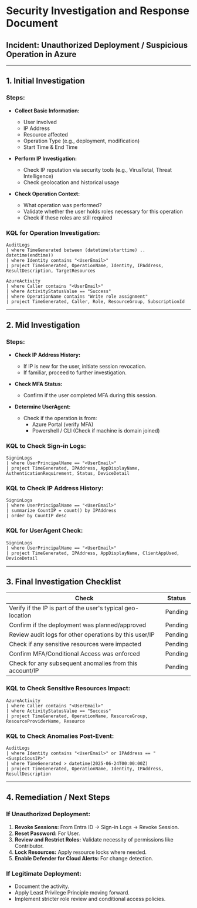 
# Security Investigation and Response Document

## Incident: Unauthorized Deployment / Suspicious Operation in Azure

---

## 1. Initial Investigation

### Steps:
- **Collect Basic Information:**
  - User involved
  - IP Address
  - Resource affected
  - Operation Type (e.g., deployment, modification)
  - Start Time & End Time

- **Perform IP Investigation:**
  - Check IP reputation via security tools (e.g., VirusTotal, Threat Intelligence)
  - Check geolocation and historical usage

- **Check Operation Context:**
  - What operation was performed?
  - Validate whether the user holds roles necessary for this operation
  - Check if these roles are still required

### KQL for Operation Investigation:
```kql
AuditLogs
| where TimeGenerated between (datetime(starttime) .. datetime(endtime))
| where Identity contains "<UserEmail>"
| project TimeGenerated, OperationName, Identity, IPAddress, ResultDescription, TargetResources
```

```kql
AzureActivity
| where Caller contains "<UserEmail>"
| where ActivityStatusValue == "Success"
| where OperationName contains "Write role assignment"
| project TimeGenerated, Caller, Role, ResourceGroup, SubscriptionId
```

---

## 2. Mid Investigation

### Steps:
- **Check IP Address History:**
  - If IP is new for the user, initiate session revocation.
  - If familiar, proceed to further investigation.

- **Check MFA Status:**
  - Confirm if the user completed MFA during this session.

- **Determine UserAgent:**
  - Check if the operation is from:
    - Azure Portal (verify MFA)
    - Powershell / CLI (Check if machine is domain joined)

### KQL to Check Sign-in Logs:
```kql
SigninLogs
| where UserPrincipalName == "<UserEmail>"
| project TimeGenerated, IPAddress, AppDisplayName, AuthenticationRequirement, Status, DeviceDetail
```

### KQL to Check IP Address History:
```kql
SigninLogs
| where UserPrincipalName == "<UserEmail>"
| summarize CountIP = count() by IPAddress
| order by CountIP desc
```

### KQL for UserAgent Check:
```kql
SigninLogs
| where UserPrincipalName == "<UserEmail>"
| project TimeGenerated, IPAddress, AppDisplayName, ClientAppUsed, DeviceDetail
```

---

## 3. Final Investigation Checklist

| Check                                             | Status  |
|---------------------------------------------------|---------|
| Verify if the IP is part of the user's typical geo-location | Pending |
| Confirm if the deployment was planned/approved    | Pending |
| Review audit logs for other operations by this user/IP | Pending |
| Check if any sensitive resources were impacted    | Pending |
| Confirm MFA/Conditional Access was enforced       | Pending |
| Check for any subsequent anomalies from this account/IP | Pending |

### KQL to Check Sensitive Resources Impact:
```kql
AzureActivity
| where Caller contains "<UserEmail>"
| where ActivityStatusValue == "Success"
| project TimeGenerated, OperationName, ResourceGroup, ResourceProviderName, Resource
```

### KQL to Check Anomalies Post-Event:
```kql
AuditLogs
| where Identity contains "<UserEmail>" or IPAddress == "<SuspiciousIP>"
| where TimeGenerated > datetime(2025-06-24T00:00:00Z)
| project TimeGenerated, OperationName, Identity, IPAddress, ResultDescription
```

---

## 4. Remediation / Next Steps

### If Unauthorized Deployment:
1. **Revoke Sessions:** From Entra ID → Sign-in Logs → Revoke Session.
2. **Reset Password:** For User.
3. **Review and Restrict Roles:** Validate necessity of permissions like Contributor.
4. **Lock Resources:** Apply resource locks where needed.
5. **Enable Defender for Cloud Alerts:** For change detection.

### If Legitimate Deployment:
- Document the activity.
- Apply Least Privilege Principle moving forward.
- Implement stricter role review and conditional access policies.

